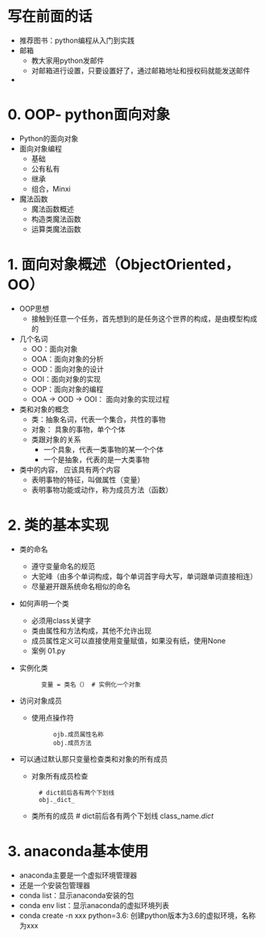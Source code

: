 # 写在前面的话
- 推荐图书：python编程从入门到实践
- 邮箱
    - 教大家用python发邮件
    - 对邮箱进行设置，只要设置好了，通过邮箱地址和授权码就能发送邮件
- 

# 0. OOP- python面向对象
- Python的面向对象
- 面向对象编程
    - 基础
    - 公有私有
    - 继承
    - 组合，Minxi
- 魔法函数
    - 魔法函数概述
    - 构造类魔法函数
    - 运算类魔法函数
 
# 1. 面向对象概述（ObjectOriented，OO）
- OOP思想
    - 接触到任意一个任务，首先想到的是任务这个世界的构成，是由模型构成的
- 几个名词
    - OO：面向对象
    - OOA：面向对象的分析
    - OOD：面向对象的设计
    - OOI：面向对象的实现
    - OOP：面向对象的编程
    - OOA -> OOD -> OOI： 面向对象的实现过程
- 类和对象的概念
    - 类：抽象名词，代表一个集合，共性的事物
    - 对象： 具象的事物，单个个体
    - 类跟对象的关系
        - 一个具象，代表一类事物的某一个个体
        - 一个是抽象，代表的是一大类事物
- 类中的内容， 应该具有两个内容
    - 表明事物的特征，叫做属性（变量）
    - 表明事物功能或动作，称为成员方法（函数）
    
# 2. 类的基本实现
- 类的命名
    - 遵守变量命名的规范
    - 大驼峰（由多个单词构成，每个单词首字母大写，单词跟单词直接相连）
    - 尽量避开跟系统命名相似的命名
- 如何声明一个类
    - 必须用class关键字
    - 类由属性和方法构成，其他不允许出现
    - 成员属性定义可以直接使用变量赋值，如果没有纸，使用None
    - 案例 01.py
- 实例化类

            变量 = 类名（） # 实例化一个对象
- 访问对象成员
    - 使用点操作符
    
                ojb.成员属性名称
                obj.成员方法
- 可以通过默认那只变量检查类和对象的所有成员
    - 对象所有成员检查
            
            # dict前后各有两个下划线
            obj._dict_
    - 类所有的成员
            # dict前后各有两个下划线
            class_name._dict_


# 3. anaconda基本使用
- anaconda主要是一个虚拟环境管理器
- 还是一个安装包管理器
- conda list：显示anaconda安装的包
- conda env list：显示anaconda的虚拟环境列表
- conda create -n xxx python=3.6: 创建python版本为3.6的虚拟环境，名称为xxx
